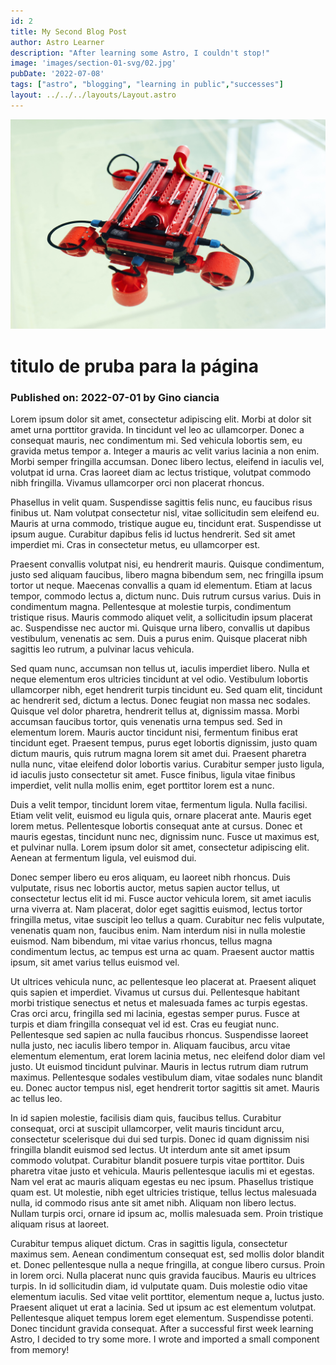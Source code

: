 ```yaml
---
id: 2
title: My Second Blog Post
author: Astro Learner
description: "After learning some Astro, I couldn't stop!"
image: 'images/section-01-svg/02.jpg'
pubDate: '2022-07-08'
tags: ["astro", "blogging", "learning in public","successes"]
layout: ../../../layouts/Layout.astro
---
```

![imagen-post](images/section-01-svg/02.jpg)

# titulo de pruba para la página

### Published on: 2022-07-01 by Gino ciancia

Lorem ipsum dolor sit amet, consectetur adipiscing elit. Morbi at dolor sit amet urna porttitor gravida. In tincidunt vel leo ac ullamcorper. Donec a consequat mauris, nec condimentum mi. Sed vehicula lobortis sem, eu gravida metus tempor a. Integer a mauris ac velit varius lacinia a non enim. Morbi semper fringilla accumsan. Donec libero lectus, eleifend in iaculis vel, volutpat id urna. Cras laoreet diam ac lectus tristique, volutpat commodo nibh fringilla. Vivamus ullamcorper orci non placerat rhoncus.

Phasellus in velit quam. Suspendisse sagittis felis nunc, eu faucibus risus finibus ut. Nam volutpat consectetur nisl, vitae sollicitudin sem eleifend eu. Mauris at urna commodo, tristique augue eu, tincidunt erat. Suspendisse ut ipsum augue. Curabitur dapibus felis id luctus hendrerit. Sed sit amet imperdiet mi. Cras in consectetur metus, eu ullamcorper est.

Praesent convallis volutpat nisi, eu hendrerit mauris. Quisque condimentum, justo sed aliquam faucibus, libero magna bibendum sem, nec fringilla ipsum tortor ut neque. Maecenas convallis a quam id elementum. Etiam at lacus tempor, commodo lectus a, dictum nunc. Duis rutrum cursus varius. Duis in condimentum magna. Pellentesque at molestie turpis, condimentum tristique risus. Mauris commodo aliquet velit, a sollicitudin ipsum placerat ac. Suspendisse nec auctor mi. Quisque urna libero, convallis ut dapibus vestibulum, venenatis ac sem. Duis a purus enim. Quisque placerat nibh sagittis leo rutrum, a pulvinar lacus vehicula.

Sed quam nunc, accumsan non tellus ut, iaculis imperdiet libero. Nulla et neque elementum eros ultricies tincidunt at vel odio. Vestibulum lobortis ullamcorper nibh, eget hendrerit turpis tincidunt eu. Sed quam elit, tincidunt ac hendrerit sed, dictum a lectus. Donec feugiat non massa nec sodales. Quisque vel dolor pharetra, hendrerit tellus at, dignissim massa. Morbi accumsan faucibus tortor, quis venenatis urna tempus sed. Sed in elementum lorem. Mauris auctor tincidunt nisi, fermentum finibus erat tincidunt eget. Praesent tempus, purus eget lobortis dignissim, justo quam dictum mauris, quis rutrum magna lorem sit amet dui. Praesent pharetra nulla nunc, vitae eleifend dolor lobortis varius. Curabitur semper justo ligula, id iaculis justo consectetur sit amet. Fusce finibus, ligula vitae finibus imperdiet, velit nulla mollis enim, eget porttitor lorem est a nunc.

Duis a velit tempor, tincidunt lorem vitae, fermentum ligula. Nulla facilisi. Etiam velit velit, euismod eu ligula quis, ornare placerat ante. Mauris eget lorem metus. Pellentesque lobortis consequat ante at cursus. Donec et mauris egestas, tincidunt nunc nec, dignissim nunc. Fusce ut maximus est, et pulvinar nulla. Lorem ipsum dolor sit amet, consectetur adipiscing elit. Aenean at fermentum ligula, vel euismod dui.

Donec semper libero eu eros aliquam, eu laoreet nibh rhoncus. Duis vulputate, risus nec lobortis auctor, metus sapien auctor tellus, ut consectetur lectus elit id mi. Fusce auctor vehicula lorem, sit amet iaculis urna viverra at. Nam placerat, dolor eget sagittis euismod, lectus tortor fringilla metus, vitae suscipit leo tellus a quam. Curabitur nec felis vulputate, venenatis quam non, faucibus enim. Nam interdum nisi in nulla molestie euismod. Nam bibendum, mi vitae varius rhoncus, tellus magna condimentum lectus, ac tempus est urna ac quam. Praesent auctor mattis ipsum, sit amet varius tellus euismod vel.

Ut ultrices vehicula nunc, ac pellentesque leo placerat at. Praesent aliquet quis sapien et imperdiet. Vivamus ut cursus dui. Pellentesque habitant morbi tristique senectus et netus et malesuada fames ac turpis egestas. Cras orci arcu, fringilla sed mi lacinia, egestas semper purus. Fusce at turpis et diam fringilla consequat vel id est. Cras eu feugiat nunc. Pellentesque sed sapien ac nulla faucibus rhoncus. Suspendisse laoreet nulla justo, nec iaculis libero tempor in. Aliquam faucibus, arcu vitae elementum elementum, erat lorem lacinia metus, nec eleifend dolor diam vel justo. Ut euismod tincidunt pulvinar. Mauris in lectus rutrum diam rutrum maximus. Pellentesque sodales vestibulum diam, vitae sodales nunc blandit eu. Donec auctor tempus nisl, eget hendrerit tortor sagittis sit amet. Mauris ac tellus leo.

In id sapien molestie, facilisis diam quis, faucibus tellus. Curabitur consequat, orci at suscipit ullamcorper, velit mauris tincidunt arcu, consectetur scelerisque dui dui sed turpis. Donec id quam dignissim nisi fringilla blandit euismod sed lectus. Ut interdum ante sit amet ipsum commodo volutpat. Curabitur blandit posuere turpis vitae porttitor. Duis pharetra vitae justo et vehicula. Mauris pellentesque iaculis mi et egestas. Nam vel erat ac mauris aliquam egestas eu nec ipsum. Phasellus tristique quam est. Ut molestie, nibh eget ultricies tristique, tellus lectus malesuada nulla, id commodo risus ante sit amet nibh. Aliquam non libero lectus. Nullam turpis orci, ornare id ipsum ac, mollis malesuada sem. Proin tristique aliquam risus at laoreet.

Curabitur tempus aliquet dictum. Cras in sagittis ligula, consectetur maximus sem. Aenean condimentum consequat est, sed mollis dolor blandit et. Donec pellentesque nulla a neque fringilla, at congue libero cursus. Proin in lorem orci. Nulla placerat nunc quis gravida faucibus. Mauris eu ultrices turpis. In id sollicitudin diam, id vulputate quam. Duis molestie odio vitae elementum iaculis. Sed vitae velit porttitor, elementum neque a, luctus justo. Praesent aliquet ut erat a lacinia. Sed ut ipsum ac est elementum volutpat. Pellentesque aliquet tempus lorem eget elementum. Suspendisse potenti. Donec tincidunt gravida consequat.
After a successful first week learning Astro, I decided to try some more. I wrote and imported a small component from memory!